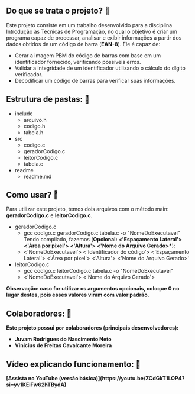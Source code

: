 <h2>Do que se trata o projeto? 🤔</h1>

Este projeto consiste em um trabalho desenvolvido para a disciplina Introdução às Técnicas de Programação, no qual o objetivo é criar um programa capaz de processar, analisar e exibir informações a partir dos dados obtidos de um código de barra (<strong>EAN-8</strong>). Ele é capaz de:
<ul>
    <li>Gerar a imagem PBM do código de barras com base em um identificador fornecido, verificando possíveis erros.
    </li>
    <li>Validar a integridade de um identificador utilizando o cálculo do dígito verificador.
    </li>
    <li>Decodificar um código de barras para verificar suas informações.
    </li>
    
</ul>

<h2>Estrutura de pastas: 📂</h1>
   <ul>
        <li>include
            <ul>
                <li>arquivo.h</li>
                <li>codigo.h</li>
                <li>tabela.h</li>
            </ul>
        </li>
        <li>src
            <ul>
                <li>codigo.c</li>
                <li>geradorCodigo.c</li>
                <li>leitorCodigo.c</li>
                <li>tabela.c</li>
            </ul>
        </li>
        <li>readme
            <ul>
                <li>readme.md</li>
            </ul>
        </li>
    </ul>

<h2>Como usar? 👤</h2>
Para utilizar este projeto, temos dois arquivos com o método main: <strong>geradorCodigo.c</strong> e <strong>leitorCodigo.c</strong>.
<ul>
        <li>geradorCodigo.c
            <ul>
                <li>gcc codigo.c geradorCodigo.c tabela.c -o "NomeDoExecutavel"</li>
                Tendo compilado, fazemos (<strong>Opcional: <'Espaçamento Lateral'> <'Área por pixel'> <'Altura'> <'Nome do Arquivo Gerado>*</strong>):
                <li><'NomeDoExecutavel'> <'Identificador do código'> <'Espaçamento Lateral'> <'Área por pixel'> <'Altura'> <'Nome do Arquivo Gerado>'</li>
            </ul>
        </li>
        <li>leitorCodigo.c
            <ul>
                <li>gcc codigo.c leitorCodigo.c tabela.c -o "NomeDoExecutavel"</li>
                <li><'NomeDoExecutavel'> <'Nome do Arquivo Gerado'></li>
            </ul>
        </li>
    </ul>
<strong>Observação: caso for utilizar os argumentos opcionais, coloque 0 no lugar destes, pois esses valores viram com valor padrão.

<h2>Colaboradores: 🤝</h2>
Este projeto possui por colaboradores (principais desenvolvedores):
<ul>
    <li>Juvam Rodrigues do Nascimento Neto</li>
    <li>Vinicius de Freitas Cavalcante Moreira</li>
</ul>

<h2>Vídeo explicando funcionamento: 🎥</h2>
[Assista no YouTube (versão básica)](https://youtu.be/ZCdGkT1LOP4?si=yv1KEiFw62hTBydA)
